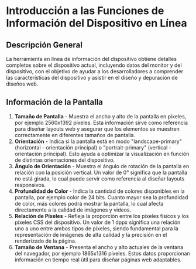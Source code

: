 # Introducción a las Funciones de Información del Dispositivo en Línea

## Descripción General

La herramienta en línea de información del dispositivo obtiene detalles completos sobre el dispositivo actual, incluyendo datos del monitor y del dispositivo, con el objetivo de ayudar a los desarrolladores a comprender las características del dispositivo y asistir en el diseño y depuración de diseños web.

## Información de la Pantalla

1. **Tamaño de Pantalla** - Muestra el ancho y alto de la pantalla en píxeles, por ejemplo 2560x1392 píxeles. Esta información sirve como referencia para diseñar layouts web y asegurar que los elementos se muestren correctamente en diferentes tamaños de pantalla.
2. **Orientación** - Indica si la pantalla está en modo "landscape-primary" (horizontal - orientación principal) o "portrait-primary" (vertical - orientación principal). Esto ayuda a optimizar la visualización en función de distintas orientaciones del dispositivo.
3. **Ángulo de Orientación** - Muestra el ángulo de rotación de la pantalla en relación con la posición vertical. Un valor de 0° significa que la pantalla no está girada, lo cual puede servir como referencia al diseñar layouts responsivos.
4. **Profundidad de Color** - Indica la cantidad de colores disponibles en la pantalla, por ejemplo color de 24 bits. Cuanto mayor sea la profundidad de color, más colores podrá mostrar la pantalla, lo cual afecta directamente a la calidad de imágenes y videos.
5. **Relación de Píxeles** - Refleja la proporción entre los píxeles físicos y los píxeles CSS del dispositivo. Un valor de 1 dppx significa una relación uno a uno entre ambos tipos de píxeles, siendo fundamental para la representación de imágenes de alta calidad y la precisión en el renderizado de la página.
6. **Tamaño de Ventana** - Presenta el ancho y alto actuales de la ventana del navegador, por ejemplo 1865x1316 píxeles. Estos datos proporcionan información en tiempo real útil para diseñar páginas web adaptables.
